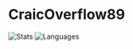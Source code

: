 CraicOverflow89
===============

![Stats](https://github-readme-stats.vercel.app/api?username=CraicOverflow89&theme=github_dark&show_icons=true&count_private=true&custom_title=GitHub%20Stats&include_all_commits=true&hide=contribs) ![Languages](https://github-readme-stats.vercel.app/api/top-langs/?username=CraicOverflow89&hide=xs&layout=compact&theme=github_dark&langs_count=6)